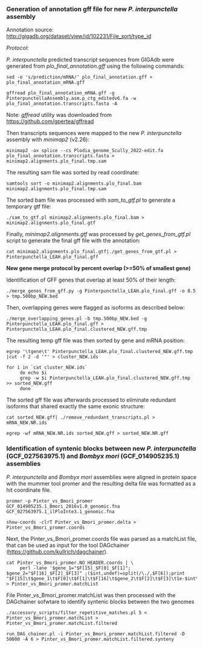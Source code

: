 ### **Generation of annotation gff file for new *P. interpunctella* assembly**

Annotation source: <http://gigadb.org/dataset/view/id/102231/File_sort/type_id>

*Protocol:*

*P. interpunctella* predicted transcript sequences from GIGAdb were generated from *plo_final_annotation.gff* using the following commands:

```         
sed -e 's/prediction/mRNA/' plo_final_annotation.gff > plo_final_annotation_mRNA.gff

gffread plo_final_annotation_mRNA.gff -g PinterpunctellaAssembly.asm.p_ctg_editedv6.fa -w plo_final_annotation.transcripts.fasta -A
```

Note: *gffread* utility was downloaded from <https://github.com/gpertea/gffread>

Then transcripts sequences were mapped to the new *P. interpunctella* assembly with *minimap2* (v2.26):

```         
minimap2 -ax splice --cs Plodia_genome_Scully_2022-edit.fa plo_final_annotation.transcripts.fasta > minimap2.alignments.plo_final.tmp.sam
```

The resulting sam file was sorted by read coordinate:

```         
samtools sort -o minimap2.alignments.plo_final.bam minimap2.alignments.plo_final.tmp.sam
```

The sorted bam file was processed with *sam_to_gtf.pl* to generate a temporary gtf file:

```         
./sam_to_gtf.pl minimap2.alignments.plo_final.bam > minimap2.alignments.plo_final.gtf
```

Finally, *minimap2.alignments.gtf* was processed by *get_genes_from_gtf.pl* script to generate the final gff file with the annotation:

```         
cat minimap2.alignments.plo_final.gtf|./get_genes_from_gtf.pl > Pinterpunctella_LEAH.plo_final.gff
```

**New gene merge protocol by percent overlap (\>=50% of smallest gene)**

Identification of GFF genes that overlap at least 50% of their length:

```         
./merge_genes_from_gff.py -g Pinterpunctella_LEAH.plo_final.gff -o 0.5 > tmp.500bp_NEW.bed
```

Then, overlapping genes were flagged as isoforms as described below:

```         
./merge_overlapping_genes.pl -b tmp.500bp_NEW.bed -g Pinterpunctella_LEAH.plo_final.gff >  Pinterpunctella_LEAH.plo_final.clustered_NEW.gff.tmp
```

The resulting temp gff file was then sorted by gene and mRNA position:

```         
egrep '\tgene\t' Pinterpunctella_LEAH.plo_final.clustered_NEW.gff.tmp |cut -f 2 -d '"' > cluster_NEW.ids

for i in `cat cluster_NEW.ids`
     do echo $i
     grep -w $i Pinterpunctella_LEAH.plo_final.clustered_NEW.gff.tmp >> sorted_NEW.gff
     done
```

The sorted gff file was afterwards processed to eliminate redundant isoforms that shared exactly the same exonic structure:

```         
cat sorted_NEW.gff| ./remove_redundant_transcripts.pl > mRNA_NEW.NR.ids

egrep -wf mRNA_NEW.NR.ids sorted_NEW.gff > sorted_NEW.NR.gff
```
### **Identification of syntenic blocks between new *P. interpunctella* (GCF_027563975.1) and *Bombyx mori* (GCF_014905235.1) assemblies** 

*P. interpunctella* and *Bombyx mori* assemblies were aligned in protein space with the mummer tool promer and the resulting delta file was formatted as a hit coordinate file.  
```
promer -p Pinter_vs_Bmori_promer GCF_014905235.1_Bmori_2016v1.0_genomic.fna GCF_027563975.1_ilPloInte3.1_genomic.fna

show-coords -clrT Pinter_vs_Bmori_promer.delta > Pinter_vs_Bmori_promer.coords
```

Next, the Pinter_vs_Bmori_promer.coords file was parsed as a matchList file, that can be used as input for the tool DAGchainer (https://github.com/kullrich/dagchainer).   

```
cat Pinter_vs_Bmori_promer.NO_HEADER.coords | \
     perl -lane '$gene_1="$F[15]_$F[0]_$F[1]"; $gene_2="$F[16]_$F[2]_$F[3]" ;($int,undef)=split(/\./,$F[6]);print "$F[15]\t$gene_1\t$F[0]\t$F[1]\t$F[16]\t$gene_2\t$F[2]\t$F[3]\t1e-$int\t$F[7]"' > Pinter_vs_Bmori_promer.matchList
```

File Pinter_vs_Bmori_promer.matchList was then processed with the DAGchainer sofwtare to identify syntenic blocks between the two genomes
```
./accessory_scripts/filter_repetitive_matches.pl 5 < Pinter_vs_Bmori_promer.matchList > Pinter_vs_Bmori_promer.matchList.filtered

run_DAG_chainer.pl -i Pinter_vs_Bmori_promer.matchList.filtered -D 50000 -A 6 > Pinter_vs_Bmori_promer.matchList.filtered.synteny
```

